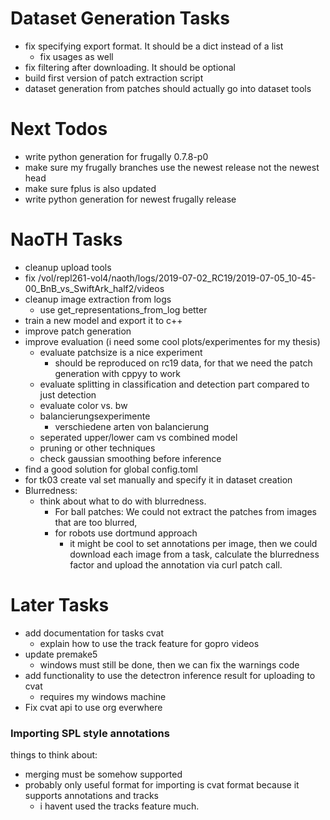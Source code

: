 # Dataset Generation Tasks
- fix specifying export format. It should be a dict instead of a list
  - fix usages as well
- fix filtering after downloading. It should be optional
- build first version of patch extraction script
- dataset generation from patches should actually go into dataset tools


# Next Todos
- write python generation for frugally 0.7.8-p0
- make sure my frugally branches use the newest release not the newest head
- make sure fplus is also updated
- write python generation for newest frugally release

# NaoTH Tasks
- cleanup upload tools
- fix /vol/repl261-vol4/naoth/logs/2019-07-02_RC19/2019-07-05_10-45-00_BnB_vs_SwiftArk_half2/videos
- cleanup image extraction from logs
  - use get_representations_from_log better
- train a new model and export it to c++
- improve patch generation
- improve evaluation (i need some cool plots/experimentes for my thesis)
  - evaluate patchsize is a nice experiment
    - should be reproduced on rc19 data, for that we need the patch generation with cppyy to work
  - evaluate splitting in classification and detection part compared to just detection
  - evaluate color vs. bw
  - balancierungsexperimente
    - verschiedene arten von balancierung
  - seperated upper/lower cam vs combined model
  - pruning or other techniques
  - check gaussian smoothing before inference
- find a good solution for global config.toml
- for tk03 create val set manually and specify it in dataset creation
- Blurredness:
  - think about what to do with blurredness. 
    - For ball patches: We could not extract the patches from images that are too blurred, 
    - for robots use dortmund approach
      - it might be cool to set annotations per image, then we could download each image from a task, calculate the blurredness factor and upload the annotation via curl patch call.

# Later Tasks
- add documentation for tasks cvat
  - explain how to use the track feature for gopro videos
- update premake5
  - windows must still be done, then we can fix the warnings code
- add functionality to use the detectron inference result for uploading to cvat
  - requires my windows machine
- Fix cvat api to use org everwhere

### Importing SPL style annotations
things to think about:
- merging must be somehow supported
- probably only useful format for importing is cvat format because it supports annotations and tracks
  - i havent used the tracks feature much. 